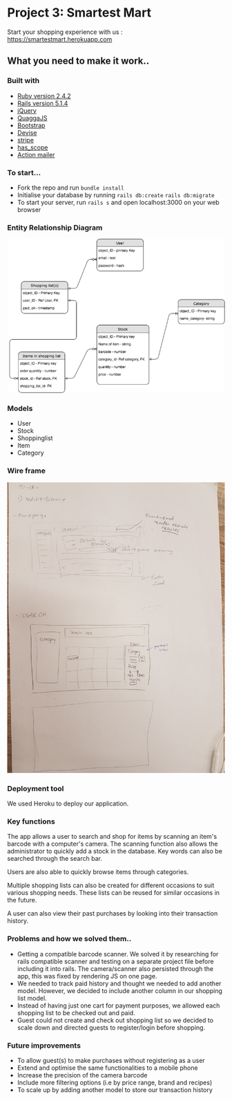 # Project 3: Smartest Mart

Start your shopping experience with us : https://smartestmart.herokuapp.com


## What you need to make it work..

### Built with
* [Ruby version 2.4.2](https://www.ruby-lang.org/en/)
* [Rails version 5.1.4](http://weblog.rubyonrails.org/2016/6/30/Rails-5-0-final/)
* [jQuery](http://jquery.com/)
* [QuaggaJS](https://serratus.github.io/quaggaJS/)
* [Bootstrap](https://v4-alpha.getbootstrap.com/)
* [Devise](https://github.com/plataformatec/devise )
* [stripe](https://stripe.com/)
* [has_scope](https://github.com/plataformatec/has_scope)
* [Action mailer](http://guides.rubyonrails.org/action_mailer_basics.html)


### To start...
* Fork the repo and run ```bundle install```
* Initialise your database by running ```rails db:create``` ```rails db:migrate```
* To start your server, run ```rails s``` and open localhost:3000 on your web browser

### Entity Relationship Diagram
![](app/assets/images/ERD.jpg)

### Models
* User
* Stock
* Shoppinglist
* Item
* Category

### Wire frame
![](app/assets/images/wireframe.jpg)

### Deployment tool
We used Heroku to deploy our application.

### Key functions
The app allows a user to search and shop for items by scanning an item's barcode with a computer's camera. The scanning function also allows the administrator to quickly add a stock in the database. Key words can also be searched through the search bar.

Users are also able to quickly browse items through categories.

Multiple shopping lists can also be created for different occasions to suit various shopping needs. These lists can be reused for similar occasions in the future.

A user can also view their past purchases by looking into their transaction history.

### Problems and how we solved them..
* Getting a compatible barcode scanner. We solved it by researching for rails compatible scanner and testing on a separate project file before including it into rails. The camera/scanner also persisted through the app, this was fixed by rendering JS on one page.
* We needed to track paid history and thought we needed to add another model. However, we decided to include another column in our shopping list model.
* Instead of having just one cart for payment purposes, we allowed each shopping list to be checked out and paid.
* Guest could not create and check out shopping list so we decided to scale down and directed guests to register/login before shopping.

### Future improvements
* To allow guest(s) to make purchases without registering as a user
* Extend and optimise the same functionalities to a mobile phone
* Increase the precision of the camera barcode
* Include more filtering options (i.e by price range, brand and recipes)
* To scale up by adding another model to store our transaction history
